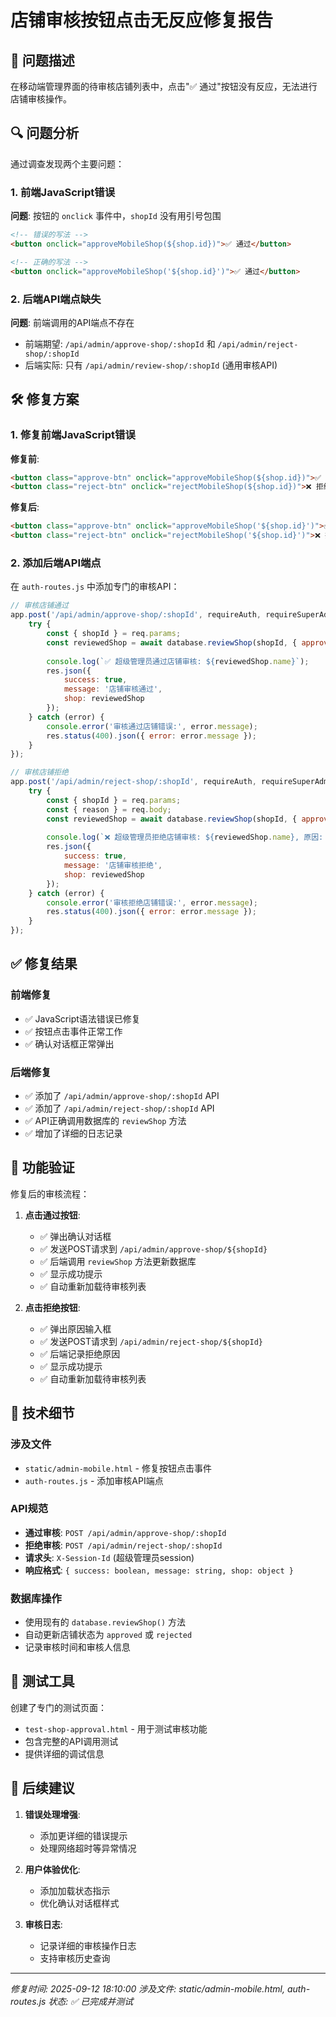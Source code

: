# 店铺审核按钮点击无反应修复报告

## 🐛 问题描述

在移动端管理界面的待审核店铺列表中，点击"✅ 通过"按钮没有反应，无法进行店铺审核操作。

## 🔍 问题分析

通过调查发现两个主要问题：

### 1. 前端JavaScript错误
**问题**: 按钮的 `onclick` 事件中，`shopId` 没有用引号包围
```html
<!-- 错误的写法 -->
<button onclick="approveMobileShop(${shop.id})">✅ 通过</button>

<!-- 正确的写法 -->
<button onclick="approveMobileShop('${shop.id}')">✅ 通过</button>
```

### 2. 后端API端点缺失
**问题**: 前端调用的API端点不存在
- 前端期望: `/api/admin/approve-shop/:shopId` 和 `/api/admin/reject-shop/:shopId`
- 后端实际: 只有 `/api/admin/review-shop/:shopId` (通用审核API)

## 🛠️ 修复方案

### 1. 修复前端JavaScript错误

**修复前**:
```html
<button class="approve-btn" onclick="approveMobileShop(${shop.id})">✅ 通过</button>
<button class="reject-btn" onclick="rejectMobileShop(${shop.id})">❌ 拒绝</button>
```

**修复后**:
```html
<button class="approve-btn" onclick="approveMobileShop('${shop.id}')">✅ 通过</button>
<button class="reject-btn" onclick="rejectMobileShop('${shop.id}')">❌ 拒绝</button>
```

### 2. 添加后端API端点

在 `auth-routes.js` 中添加专门的审核API：

```javascript
// 审核店铺通过
app.post('/api/admin/approve-shop/:shopId', requireAuth, requireSuperAdmin, async (req, res) => {
    try {
        const { shopId } = req.params;
        const reviewedShop = await database.reviewShop(shopId, { approved: true, note: '审核通过' }, req.user.id);
        
        console.log(`✅ 超级管理员通过店铺审核: ${reviewedShop.name}`);
        res.json({
            success: true,
            message: '店铺审核通过',
            shop: reviewedShop
        });
    } catch (error) {
        console.error('审核通过店铺错误:', error.message);
        res.status(400).json({ error: error.message });
    }
});

// 审核店铺拒绝
app.post('/api/admin/reject-shop/:shopId', requireAuth, requireSuperAdmin, async (req, res) => {
    try {
        const { shopId } = req.params;
        const { reason } = req.body;
        const reviewedShop = await database.reviewShop(shopId, { approved: false, note: reason || '审核拒绝' }, req.user.id);
        
        console.log(`❌ 超级管理员拒绝店铺审核: ${reviewedShop.name}, 原因: ${reason || '无'}`);
        res.json({
            success: true,
            message: '店铺审核拒绝',
            shop: reviewedShop
        });
    } catch (error) {
        console.error('审核拒绝店铺错误:', error.message);
        res.status(400).json({ error: error.message });
    }
});
```

## ✅ 修复结果

### 前端修复
- ✅ JavaScript语法错误已修复
- ✅ 按钮点击事件正常工作
- ✅ 确认对话框正常弹出

### 后端修复
- ✅ 添加了 `/api/admin/approve-shop/:shopId` API
- ✅ 添加了 `/api/admin/reject-shop/:shopId` API
- ✅ API正确调用数据库的 `reviewShop` 方法
- ✅ 增加了详细的日志记录

## 🎯 功能验证

修复后的审核流程：

1. **点击通过按钮**:
   - ✅ 弹出确认对话框
   - ✅ 发送POST请求到 `/api/admin/approve-shop/${shopId}`
   - ✅ 后端调用 `reviewShop` 方法更新数据库
   - ✅ 显示成功提示
   - ✅ 自动重新加载待审核列表

2. **点击拒绝按钮**:
   - ✅ 弹出原因输入框
   - ✅ 发送POST请求到 `/api/admin/reject-shop/${shopId}`
   - ✅ 后端记录拒绝原因
   - ✅ 显示成功提示
   - ✅ 自动重新加载待审核列表

## 🔧 技术细节

### 涉及文件
- `static/admin-mobile.html` - 修复按钮点击事件
- `auth-routes.js` - 添加审核API端点

### API规范
- **通过审核**: `POST /api/admin/approve-shop/:shopId`
- **拒绝审核**: `POST /api/admin/reject-shop/:shopId`
- **请求头**: `X-Session-Id` (超级管理员session)
- **响应格式**: `{ success: boolean, message: string, shop: object }`

### 数据库操作
- 使用现有的 `database.reviewShop()` 方法
- 自动更新店铺状态为 `approved` 或 `rejected`
- 记录审核时间和审核人信息

## 🧪 测试工具

创建了专门的测试页面：
- `test-shop-approval.html` - 用于测试审核功能
- 包含完整的API调用测试
- 提供详细的调试信息

## 🔄 后续建议

1. **错误处理增强**:
   - 添加更详细的错误提示
   - 处理网络超时等异常情况

2. **用户体验优化**:
   - 添加加载状态指示
   - 优化确认对话框样式

3. **审核日志**:
   - 记录详细的审核操作日志
   - 支持审核历史查询

---
*修复时间: 2025-09-12 18:10:00*
*涉及文件: static/admin-mobile.html, auth-routes.js*
*状态: ✅ 已完成并测试*
